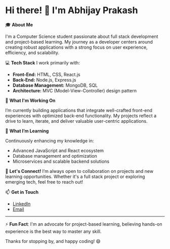 # Hi there! 👋 I'm Abhijay Prakash

🎓 **About Me**


I'm a Computer Science student passionate about full stack development and project-based learning. My journey as a developer centers around creating robust applications with a strong focus on user experience, efficiency, and scalability. 

💻 **Tech Stack**
I work primarily with:
- **Front-End:** HTML, CSS, React.js
- **Back-End:** Node.js, Express.js
- **Database Management:** MongoDB, SQL
- **Architecture:** MVC (Model-View-Controller) design pattern

🚀 **What I'm Working On**


I’m currently building applications that integrate well-crafted front-end experiences with optimized back-end functionality. My projects reflect a drive to learn, iterate, and deliver valuable user-centric applications. 

🌱 **What I’m Learning**

Continuously enhancing my knowledge in:
- Advanced JavaScript and React ecosystem
- Database management and optimization
- Microservices and scalable backend solutions

🤝 **Let's Connect!**
I’m always open to collaboration on projects and new learning opportunities. Whether it's a full stack project or exploring emerging tech, feel free to reach out!

📫 **Get in Touch**
- [LinkedIn](https://www.linkedin.com/in/abhijay-prakash/) 
- [Email](mailto:abhijayprakash18@gmail.com)

---

⚡ **Fun Fact**: I'm an advocate for project-based learning, believing hands-on experience is the best way to master any skill. 

Thanks for stopping by, and happy coding! 😄


<!---
Abhijay-Prakash/Abhijay-Prakash is a ✨ special ✨ repository because its `README.md` (this file) appears on your GitHub profile.
You can click the Preview link to take a look at your changes.
--->
